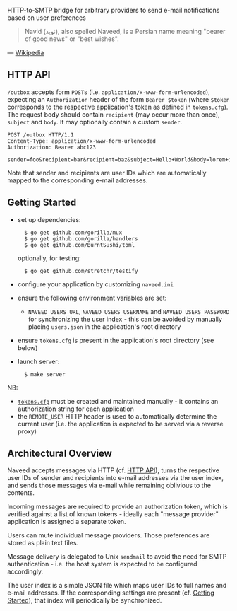 HTTP-to-SMTP bridge for arbitrary providers to send e-mail notifications based
on user preferences

> Navid (نوید), also spelled Naveed, is a Persian name meaning "bearer of good
> news" or "best wishes".

— [Wikipedia](http://en.wikipedia.org/wiki/Navid)


HTTP API
--------

`/outbox` accepts form `POST`s (i.e. `application/x-www-form-urlencoded`),
expecting an `Authorization` header of the form `Bearer $token` (where `$token`
corresponds to the respective application's token as defined in `tokens.cfg`).
The request body should contain `recipient` (may occur more than once),
`subject` and `body`. It may optionally contain a custom `sender`.

    POST /outbox HTTP/1.1
    Content-Type: application/x-www-form-urlencoded
    Authorization: Bearer abc123

    sender=foo&recipient=bar&recipient=baz&subject=Hello+World&body=lorem+ipsum

Note that sender and recipients are user IDs which are automatically mapped to
the corresponding e-mail addresses.


Getting Started
---------------

* set up dependencies:

        $ go get github.com/gorilla/mux
        $ go get github.com/gorilla/handlers
        $ go get github.com/BurntSushi/toml

  optionally, for testing:

        $ go get github.com/stretchr/testify

* configure your application by customizing `naveed.ini`
* ensure the following environment variables are set:
    * `NAVEED_USERS_URL`, `NAVEED_USERS_USERNAME` and `NAVEED_USERS_PASSWORD`
      for synchronizing the user index - this can be avoided by manually placing
      `users.json` in the application's root directory
* ensure `tokens.cfg` is present in the application's root directory (see below)
* launch server:

        $ make server

NB:

* [`tokens.cfg`](test/fixtures/tokens.cfg) must be created and maintained
  manually - it contains an authorization string for each application
* the `REMOTE_USER` HTTP header is used to automatically determine the current
  user (i.e. the application is expected to be served via a reverse proxy)


Architectural Overview
----------------------

Naveed accepts messages via HTTP (cf. [HTTP API](#http-api)), turns the
respective user IDs of sender and recipients into e-mail addresses via the user
index, and sends those messages via e-mail while remaining oblivious to the
contents.

Incoming messages are required to provide an authorization token, which is
verified against a list of known tokens - ideally each "message provider"
application is assigned a separate token.

Users can mute individual message providers. Those preferences are stored as
plain text files.

Message delivery is delegated to Unix `sendmail` to avoid the need for SMTP
authentication - i.e. the host system is expected to be configured accordingly.

The user index is a simple JSON file which maps user IDs to full names and
e-mail addresses. If the corresponding settings are present (cf.
[Getting Started](#getting-started)), that index will periodically be
synchronized.
